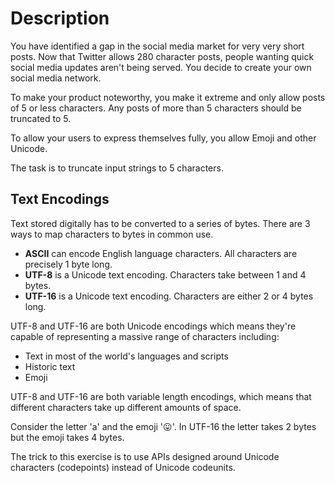 # Description

You have identified a gap in the social media market for very very short posts.
Now that Twitter allows 280 character posts, people wanting quick social media updates aren't being served.
You decide to create your own social media network.

To make your product noteworthy, you make it extreme and only allow posts of 5 or less characters.
Any posts of more than 5 characters should be truncated to 5.

To allow your users to express themselves fully, you allow Emoji and other Unicode.

The task is to truncate input strings to 5 characters.

## Text Encodings

Text stored digitally has to be converted to a series of bytes.
There are 3 ways to map characters to bytes in common use.

- **ASCII** can encode English language characters.
  All characters are precisely 1 byte long.
- **UTF-8** is a Unicode text encoding.
  Characters take between 1 and 4 bytes.
- **UTF-16** is a Unicode text encoding.
  Characters are either 2 or 4 bytes long.

UTF-8 and UTF-16 are both Unicode encodings which means they're capable of representing a massive range of characters including:

- Text in most of the world's languages and scripts
- Historic text
- Emoji

UTF-8 and UTF-16 are both variable length encodings, which means that different characters take up different amounts of space.

Consider the letter 'a' and the emoji '😛'.
In UTF-16 the letter takes 2 bytes but the emoji takes 4 bytes.

The trick to this exercise is to use APIs designed around Unicode characters (codepoints) instead of Unicode codeunits.
